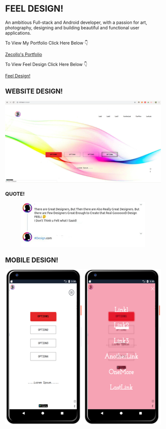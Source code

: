 # FEEL DESIGN! 

An ambitious Full-stack and Android developer, with a passion for art, photography, designing and building beautiful and functional user applications.

To View My Portfolio Click Here Below :point_down:

[Zecollo's Portfolio](https://zecollokaris.github.io)  

To View Feel Design Click Here Below :point_down:

[Feel Design!](https://zecollokaris.github.io/FeelDesign.github.io/.) 

## WEBSITE DESIGN!

<p align="center">
<img align="centre" src="Spec.md/web.png" alt="Website device" />
<p>

### QUOTE!

<p align="center">
<img align="center" width="400" src="Spec.md/tweet.jpeg" alt="Tweet"/>
<p>

## MOBILE DESIGN!
<p align="center">
<img align="left" width="250" src="Spec.md/mobile1.png" alt="Mobile Design" />
<img align="right" width="250" src="Spec.md/mobile2.png" alt="Mobile Menu Design" />
<p>

